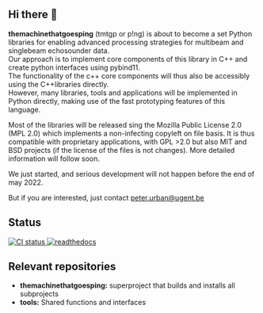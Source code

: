 ## Hi there 👋

**themachinethatgoesping** (tmtgp or p!ng) is about to become a set Python libraries for enabling advanced processing strategies for multibeam and singlebeam echosounder data. </br>
Our approach is to implement core components of this library in C++ and create python interfaces using pybind11. </br>
The functionality of the c++ core components will thus also be accessibly using the C++libraries directly. </br>
However, many libraries, tools and applications will be implemented in Python directly, making use of the fast prototyping features of this language. </br>

Most of the libraries will be released sing the Mozilla Public License 2.0 (MPL 2.0) which implements a non-infecting copyleft on file basis. It is thus compatible with proprietary applications, with GPL >2.0 but also MIT and BSD projects (if the license of the files is not changes). More detailed information will follow soon.

We just started, and serious development will not happen before the end of may 2022.

But if you are interested, just contact peter.urban@ugent.be

## Status

<a href="https://github.com/themachinethatgoesping/actions/workflows/ci.yml">
  <img src="https://github.com/themachinethatgoesping/actions/workflows/ci.yml/badge.svg" alt='CI status'/>
</a>

<a href="https://themachinethatgoesping.readthedocs.io">
  <img src="https://readthedocs.org/projects/themachinethatgoesping/badge/?version=latest&style" alt='readthedocs'/>
</a>

## Relevant repositories

- **themachinethatgoesping:** superproject that builds and installs all subprojects
- **tools:** Shared functions and interfaces

<!--

**Here are some ideas to get you started:**

🙋‍♀️ A short introduction - what is your organization all about?
🌈 Contribution guidelines - how can the community get involved?
👩‍💻 Useful resources - where can the community find your docs? Is there anything else the community should know?
🍿 Fun facts - what does your team eat for breakfast?
🧙 Remember, you can do mighty things with the power of [Markdown](https://docs.github.com/github/writing-on-github/getting-started-with-writing-and-formatting-on-github/basic-writing-and-formatting-syntax)
-->
